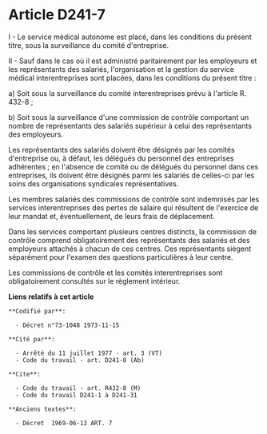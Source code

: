 # Article D241-7

I - Le service médical autonome est placé, dans les conditions du présent titre, sous la surveillance du comité d'entreprise.

II - Sauf dans le cas où il est administré paritairement par les employeurs et les représentants des salariés, l'organisation
et la gestion du service médical interentreprises sont placées, dans les conditions du présent titre :

a) Soit sous la surveillance du comité interentreprises prévu à l'article R. 432-8 ;

b) Soit sous la surveillance d'une commission de contrôle comportant un nombre de représentants des salariés supérieur à
celui des représentants des employeurs.

Les représentants des salariés doivent être désignés par les comités d'entreprise ou, à défaut, les délégués du personnel des
entreprises adhérentes ; en l'absence de comité ou de délégués du personnel dans ces entreprises, ils doivent être désignés
parmi les salariés de celles-ci par les soins des organisations syndicales représentatives.

Les membres salariés des commissions de contrôle sont indemnisés par les services interentreprises des pertes de salaire qui
résultent de l'exercice de leur mandat et, éventuellement, de leurs frais de déplacement.

Dans les services comportant plusieurs centres distincts, la commission de contrôle comprend obligatoirement des
représentants des salariés et des employeurs attachés à chacun de ces centres. Ces représentants siègent séparément pour
l'examen des questions particulières à leur centre.

Les commissions de contrôle et les comités interentreprises sont obligatoirement consultés sur le règlement intérieur.

**Liens relatifs à cet article**

	**Codifié par**:

	  - Décret n°73-1048 1973-11-15

	**Cité par**:

	  - Arrêté du 11 juillet 1977 - art. 3 (VT)
	  - Code du travail - art. D241-8 (Ab)

	**Cite**:

	  - Code du travail - art. R432-8 (M)
	  - Code du travail D241-1 à D241-31

	**Anciens textes**:

	  - Décret  1969-06-13 ART. 7
